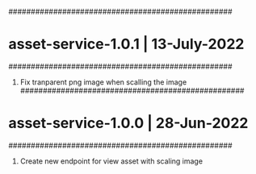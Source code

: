 ##################################################
# asset-service-1.0.1 | 13-July-2022
##################################################

1. Fix tranparent png image when scalling the image
##################################################
# asset-service-1.0.0 | 28-Jun-2022
##################################################

1. Create new endpoint for view asset with scaling image






